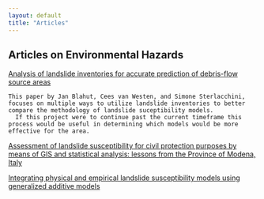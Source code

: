 ```yaml
---
layout: default
title: "Articles"
---
```


## Articles on Environmental Hazards

[Analysis of landslide inventories for accurate prediction of debris-flow source areas](https://www.sciencedirect.com/science/article/abs/pii/S0169555X10000863)

```
This paper by Jan Blahut, Cees van Westen, and Simone Sterlacchini, focuses on multiple ways to utilize landslide inventories to better compare the methodology of landslide suceptibility models. 
  If this project were to continue past the current timeframe this process would be useful in determining which models would be more effective for the area.

```
[Assessment of landslide susceptibility for civil
protection purposes by means of GIS and statistical
analysis: lessons from the Province of Modena, Italy ](http://web.a.ebscohost.com/ehost/pdfviewer/pdfviewer?vid=1&sid=fec72ab0-cec1-4c8f-a28e-6bd05127c21c%40sessionmgr4008)

[Integrating physical and empirical landslide susceptibility models using generalized
additive models](https://www-sciencedirect-com.proxy.wm.edu/science/article/pii/S0169555X11001218)
